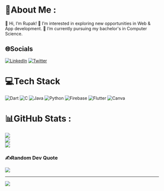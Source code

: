 # 💫About Me :
👋 Hi, I’m Rupak!
 👀 I’m interested in exploring new opportunities in Web & App development.
 🌱 I’m currently pursuing my bachelor's in Computer Science.

## 🌐Socials
[![LinkedIn](https://img.shields.io/badge/LinkedIn-%230077B5.svg?logo=linkedin&logoColor=white)](https://linkedin.com/in/rupak-r-028636229) [![Twitter](https://img.shields.io/badge/Twitter-%231DA1F2.svg?logo=Twitter&logoColor=white)](https://twitter.com/rupakr31) 

# 💻Tech Stack
![Dart](https://img.shields.io/badge/dart-%230175C2.svg?style=for-the-badge&logo=dart&logoColor=white) ![C](https://img.shields.io/badge/c-%2300599C.svg?style=for-the-badge&logo=c&logoColor=white) ![Java](https://img.shields.io/badge/java-%23ED8B00.svg?style=for-the-badge&logo=java&logoColor=white) ![Python](https://img.shields.io/badge/python-3670A0?style=for-the-badge&logo=python&logoColor=ffdd54) ![Firebase](https://img.shields.io/badge/firebase-%23039BE5.svg?style=for-the-badge&logo=firebase) ![Flutter](https://img.shields.io/badge/Flutter-%2302569B.svg?style=for-the-badge&logo=Flutter&logoColor=white) ![Canva](https://img.shields.io/badge/Canva-%2300C4CC.svg?style=for-the-badge&logo=Canva&logoColor=white)
# 📊GitHub Stats :
![](https://github-readme-stats.vercel.app/api?username=Rupak09&theme=merko&hide_border=true&include_all_commits=false&count_private=false)<br/>
![](https://github-readme-streak-stats.herokuapp.com/?user=Rupak09&theme=merko&hide_border=true)<br/>
![](https://github-readme-stats.vercel.app/api/top-langs/?username=Rupak09&theme=merko&hide_border=true&include_all_commits=false&count_private=false&layout=compact)

### ✍️Random Dev Quote
![](https://quotes-github-readme.vercel.app/api?type=vetical&theme=merko)

---
[![](https://visitcount.itsvg.in/api?id=Rupak09&icon=0&color=3)](https://visitcount.itsvg.in)
